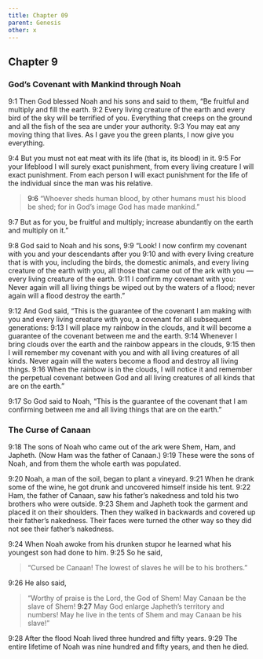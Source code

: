 ```yaml
---
title: Chapter 09
parent: Genesis
other: x
---
```


## Chapter 9

### God’s Covenant with Mankind through Noah

<a name="9:1">9:1</a> Then God blessed Noah and his sons and said to them, “Be fruitful and multiply and fill the earth. <a name="9:2">9:2</a> Every living creature of the earth and every bird of the sky will be terrified of you. Everything that creeps on the ground and all the fish of the sea are under your authority. <a name="9:3">9:3</a> You may eat any moving thing that lives. As I gave you the green plants, I now give you everything.

<a name="9:4">9:4</a> But you must not eat meat with its life (that is, its blood) in it. <a name="9:5">9:5</a> For your lifeblood I will surely exact punishment, from every living creature I will exact punishment. From each person I will exact punishment for the life of the individual since the man was his relative.

> <a name="9:6">9:6</a> “Whoever sheds human blood,
> by other humans
> must his blood be shed;
> for in God’s image
> God has made mankind.”

<a name="9:7">9:7</a> But as for you, be fruitful and multiply; increase abundantly on the earth and multiply on it.”

<a name="9:8">9:8</a> God said to Noah and his sons, <a name="9:9">9:9</a> “Look! I now confirm my covenant with you and your descendants after you <a name="9:10">9:10</a> and with every living creature that is with you, including the birds, the domestic animals, and every living creature of the earth with you, all those that came out of the ark with you — every living creature of the earth. <a name="9:11">9:11</a> I confirm my covenant with you: Never again will all living things be wiped out by the waters of a flood; never again will a flood destroy the earth.”

<a name="9:12">9:12</a> And God said, “This is the guarantee of the covenant I am making with you and every living creature with you, a covenant for all subsequent generations: <a name="9:13">9:13</a> I will place my rainbow in the clouds, and it will become a guarantee of the covenant between me and the earth. <a name="9:14">9:14</a> Whenever I bring clouds over the earth and the rainbow appears in the clouds, <a name="9:15">9:15</a> then I will remember my covenant with you and with all living creatures of all kinds. Never again will the waters become a flood and destroy all living things. <a name="9:16">9:16</a> When the rainbow is in the clouds, I will notice it and remember the perpetual covenant between God and all living creatures of all kinds that are on the earth.”

<a name="9:17">9:17</a> So God said to Noah, “This is the guarantee of the covenant that I am confirming between me and all living things that are on the earth.”

### The Curse of Canaan

<a name="9:18">9:18</a> The sons of Noah who came out of the ark were Shem, Ham, and Japheth. (Now Ham was the father of Canaan.) <a name="9:19">9:19</a> These were the sons of Noah, and from them the whole earth was populated.

<a name="9:20">9:20</a> Noah, a man of the soil, began to plant a vineyard. <a name="9:21">9:21</a> When he drank some of the wine, he got drunk and uncovered himself inside his tent. <a name="9:22">9:22</a> Ham, the father of Canaan, saw his father’s nakedness and told his two brothers who were outside. <a name="9:23">9:23</a> Shem and Japheth took the garment and placed it on their shoulders. Then they walked in backwards and covered up their father’s nakedness. Their faces were turned the other way so they did not see their father’s nakedness.

<a name="9:24">9:24</a> When Noah awoke from his drunken stupor he learned what his youngest son had done to him. <a name="9:25">9:25</a> So he said,

> “Cursed be Canaan!
> The lowest of slaves
> he will be to his brothers.”

<a name="9:26">9:26</a> He also said,

> “Worthy of praise is the Lord, the God of Shem!
> May Canaan be the slave of Shem!
> <a name="9:27">9:27</a> May God enlarge Japheth’s territory and numbers!
> May he live in the tents of Shem
> and may Canaan be his slave!”

<a name="9:28">9:28</a> After the flood Noah lived three hundred and fifty years. <a name="9:29">9:29</a> The entire lifetime of Noah was nine hundred and fifty years, and then he died.
